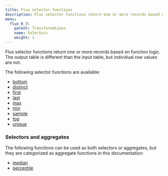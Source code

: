 ```yaml
---
title: Flux selector functions
description: Flux selector functions return one or more records based on function logic.
menu:
  flux_0_7:
    parent: Transformations
    name: Selectors
    weight: 1
---
```


Flux selector functions return one or more records based on function logic.
The output table is different than the input table, but individual row values are not.

The following selector functions are available:

- [bottom](./bottom)
- [distinct](./distinct)
- [first](./first)
- [last](./last)
- [max](./max)
- [min](./min)
- [sample](./sample)
- [top](./top)
- [unique](./unique)


### Selectors and aggregates
The following functions can be used as both selectors or aggregates, but they are
categorized as aggregate functions in this documentation:

- [median](../aggregates/median)
- [percentile](../aggregates/percentile)
